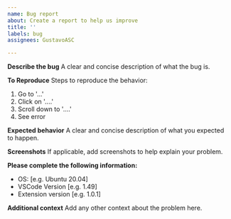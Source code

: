 ```yaml
---
name: Bug report
about: Create a report to help us improve
title: ''
labels: bug
assignees: GustavoASC

---
```


**Describe the bug**
A clear and concise description of what the bug is.

**To Reproduce**
Steps to reproduce the behavior:
1. Go to '...'
2. Click on '....'
3. Scroll down to '....'
4. See error

**Expected behavior**
A clear and concise description of what you expected to happen.

**Screenshots**
If applicable, add screenshots to help explain your problem.

**Please complete the following information:**
 - OS: [e.g. Ubuntu 20.04]
 - VSCode Version [e.g. 1.49]
 - Extension version [e.g. 1.0.1]

**Additional context**
Add any other context about the problem here.
